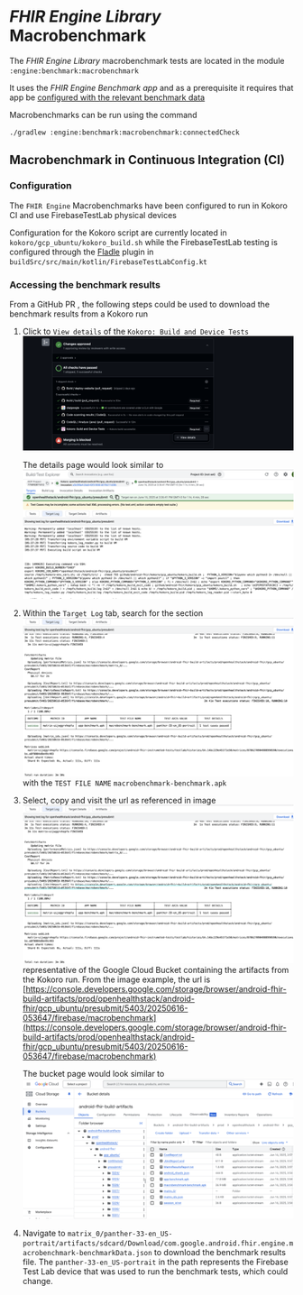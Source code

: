 # _FHIR Engine Library_ Macrobenchmark

The _FHIR Engine Library_ macrobenchmark tests are located in the module `:engine:benchmark:macrobenchmark`

It uses the _FHIR Engine Benchmark app_ and as a prerequisite it requires that app be [configured with the relevant benchmark data](Benchmark-app.md)

Macrobenchmarks can be run using the command

```shell
./gradlew :engine:benchmark:macrobenchmark:connectedCheck
```

## Macrobenchmark in Continuous Integration (CI)

### Configuration

The `FHIR Engine` Macrobenchmarks have been configured to run in Kokoro CI and use FirebaseTestLab physical devices

Configuration for the Kokoro script are currently located in `kokoro/gcp_ubuntu/kokoro_build.sh` while the FirebaseTestLab testing is configured through the [Fladle](https://runningcode.github.io/fladle/) plugin in `buildSrc/src/main/kotlin/FirebaseTestLabConfig.kt`

### Accessing the benchmark results

From a GitHub PR , the following steps could be used to download the benchmark results from a Kokoro run

1. Click to `View details` of the `Kokoro: Build and Device Tests`
    ![PR Kokoro view details](pr-kokoro-view-details.png)

    The details page would look similar to
    ![Kokoro details](kokoro-details-page.png)

2. Within the `Target Log` tab, search for the section
    ![Macrobenchmark section](macrobenchmark-section.png)
    with the `TEST FILE NAME` `macrobenchmark-benchmark.apk`

3. Select, copy and visit the url as referenced in image
    ![Reference url](select-bucket-url.png)
    representative of the Google Cloud Bucket containing the artifacts from the Kokoro run. From the image example, the url is [https://console.developers.google.com/storage/browser/android-fhir-build-artifacts/prod/openhealthstack/android-fhir/gcp_ubuntu/presubmit/5403/20250616-053647/firebase/macrobenchmark](https://console.developers.google.com/storage/browser/android-fhir-build-artifacts/prod/openhealthstack/android-fhir/gcp_ubuntu/presubmit/5403/20250616-053647/firebase/macrobenchmark)

    The bucket page would look similar to
    ![Artifacts bucket page](google-bucket-page.png)

4. Navigate to `matrix_0/panther-33-en_US-portrait/artifacts/sdcard/Download/com.google.android.fhir.engine.macrobenchmark-benchmarkData.json` to download the benchmark results file. The `panther-33-en_US-portrait` in the path represents the Firebase Test Lab device that was used to run the benchmark tests, which could change.
